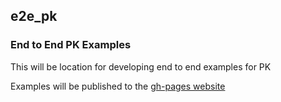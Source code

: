 ## e2e_pk

### End to End PK Examples

This will be location for developing end to end examples for PK

Examples will be published to the [gh-pages website](pharmaverse.github.io/e2e_pk/)
